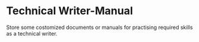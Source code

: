 # Technical Writer-Manual
Store some costomized documents or manuals for practising required skills as a technical writer.
